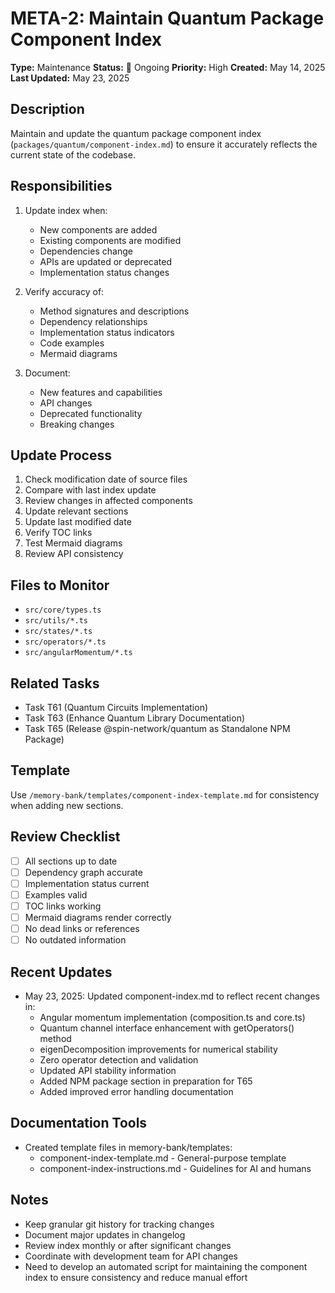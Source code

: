 # META-2: Maintain Quantum Package Component Index

**Type:** Maintenance
**Status:** 🔄 Ongoing
**Priority:** High
**Created:** May 14, 2025
**Last Updated:** May 23, 2025

## Description
Maintain and update the quantum package component index (`packages/quantum/component-index.md`) to ensure it accurately reflects the current state of the codebase.

## Responsibilities
1. Update index when:
   - New components are added
   - Existing components are modified
   - Dependencies change
   - APIs are updated or deprecated
   - Implementation status changes

2. Verify accuracy of:
   - Method signatures and descriptions
   - Dependency relationships
   - Implementation status indicators
   - Code examples
   - Mermaid diagrams

3. Document:
   - New features and capabilities
   - API changes
   - Deprecated functionality
   - Breaking changes

## Update Process
1. Check modification date of source files
2. Compare with last index update
3. Review changes in affected components
4. Update relevant sections
5. Update last modified date
6. Verify TOC links
7. Test Mermaid diagrams
8. Review API consistency

## Files to Monitor
- `src/core/types.ts`
- `src/utils/*.ts`
- `src/states/*.ts`
- `src/operators/*.ts`
- `src/angularMomentum/*.ts`

## Related Tasks
- Task T61 (Quantum Circuits Implementation)
- Task T63 (Enhance Quantum Library Documentation)
- Task T65 (Release @spin-network/quantum as Standalone NPM Package)

## Template
Use `/memory-bank/templates/component-index-template.md` for consistency when adding new sections.

## Review Checklist
- [ ] All sections up to date
- [ ] Dependency graph accurate
- [ ] Implementation status current
- [ ] Examples valid
- [ ] TOC links working
- [ ] Mermaid diagrams render correctly
- [ ] No dead links or references
- [ ] No outdated information

## Recent Updates
- May 23, 2025: Updated component-index.md to reflect recent changes in:
  - Angular momentum implementation (composition.ts and core.ts)
  - Quantum channel interface enhancement with getOperators() method
  - eigenDecomposition improvements for numerical stability
  - Zero operator detection and validation
  - Updated API stability information
  - Added NPM package section in preparation for T65
  - Added improved error handling documentation

## Documentation Tools
- Created template files in memory-bank/templates:
  - component-index-template.md - General-purpose template
  - component-index-instructions.md - Guidelines for AI and humans

## Notes
- Keep granular git history for tracking changes
- Document major updates in changelog
- Review index monthly or after significant changes
- Coordinate with development team for API changes
- Need to develop an automated script for maintaining the component index to ensure consistency and reduce manual effort